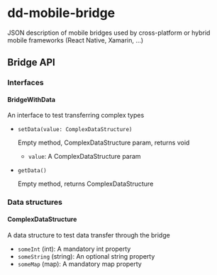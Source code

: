 # dd-mobile-bridge

JSON description of mobile bridges used by cross-platform or hybrid mobile frameworks (React Native, Xamarin, …)

## Bridge API

### Interfaces

#### BridgeWithData

An interface to test transferring complex types

- `setData(value: ComplexDataStructure)`

    Empty method, ComplexDataStructure param, returns void

    - `value`: A ComplexDataStructure param

- `getData()`

    Empty method, returns ComplexDataStructure


### Data structures

#### ComplexDataStructure

A data structure to test data transfer through the bridge

- `someInt` (int): A mandatory int property
- `someString` (string): An optional string property
- `someMap` (map): A mandatory map property

